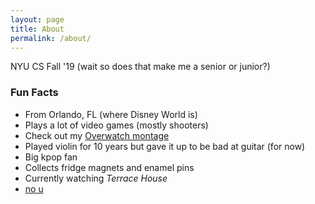 ```yaml
---
layout: page
title: About
permalink: /about/
---
```


NYU CS Fall '19 (wait so does that make me a senior or junior?)

### Fun Facts

- From Orlando, FL (where Disney World is)
- Plays a lot of video games (mostly shooters)
- Check out my [Overwatch montage](https://www.youtube.com/watch?v=_H8YhEypkEE)
- Played violin for 10 years but gave it up to be bad at guitar (for now)
- Big kpop fan
- Collects fridge magnets and enamel pins
- Currently watching *Terrace House*
- [no u](https://www.youtube.com/watch?v=uBbwZCRIILM)